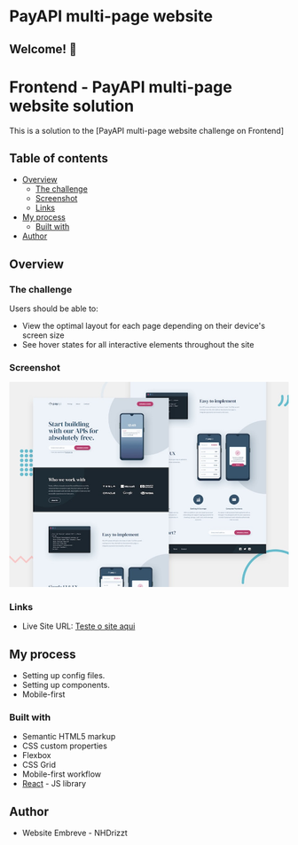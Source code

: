 # PayAPI multi-page website

## Welcome! 👋

# Frontend - PayAPI multi-page website solution

This is a solution to the [PayAPI multi-page website challenge on Frontend]

## Table of contents

- [Overview](#overview)
  - [The challenge](#the-challenge)
  - [Screenshot](#screenshot)
  - [Links](#links)
- [My process](#my-process)
  - [Built with](#built-with)
- [Author](#author)


## Overview

### The challenge

Users should be able to:

- View the optimal layout for each page depending on their device's screen size
- See hover states for all interactive elements throughout the site


### Screenshot

![Design preview for the PayAPI multi-page website coding challenge](./preview.jpg)



### Links

- Live Site URL: [Teste o site aqui](https://pretty-oranges.surge.sh)

## My process

- Setting up config files.
- Setting up components.
- Mobile-first

### Built with

- Semantic HTML5 markup
- CSS custom properties
- Flexbox
- CSS Grid
- Mobile-first workflow
- [React](https://reactjs.org/) - JS library

## Author

- Website Embreve - NHDrizzt

